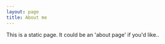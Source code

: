 ```yaml
---
layout: page
title: About me
---
```


This is a static page. It could be an 'about page' if you'd like..
